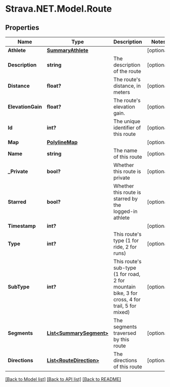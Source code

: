 # Strava.NET.Model.Route
## Properties

Name | Type | Description | Notes
------------ | ------------- | ------------- | -------------
**Athlete** | [**SummaryAthlete**](SummaryAthlete.md) |  | [optional] 
**Description** | **string** | The description of the route | [optional] 
**Distance** | **float?** | The route&#39;s distance, in meters | [optional] 
**ElevationGain** | **float?** | The route&#39;s elevation gain. | [optional] 
**Id** | **int?** | The unique identifier of this route | [optional] 
**Map** | [**PolylineMap**](PolylineMap.md) |  | [optional] 
**Name** | **string** | The name of this route | [optional] 
**_Private** | **bool?** | Whether this route is private | [optional] 
**Starred** | **bool?** | Whether this route is starred by the logged-in athlete | [optional] 
**Timestamp** | **int?** |  | [optional] 
**Type** | **int?** | This route&#39;s type (1 for ride, 2 for runs) | [optional] 
**SubType** | **int?** | This route&#39;s sub-type (1 for road, 2 for mountain bike, 3 for cross, 4 for trail, 5 for mixed) | [optional] 
**Segments** | [**List&lt;SummarySegment&gt;**](SummarySegment.md) | The segments traversed by this route | [optional] 
**Directions** | [**List&lt;RouteDirection&gt;**](RouteDirection.md) | The directions of this route | [optional] 

[[Back to Model list]](../README.md#documentation-for-models) [[Back to API list]](../README.md#documentation-for-api-endpoints) [[Back to README]](../README.md)

